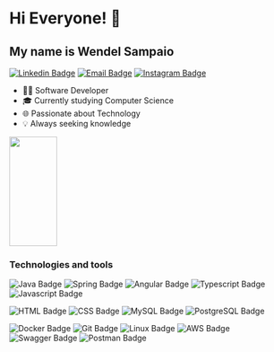 <h1>Hi Everyone! 👋</h1>

## My name is Wendel Sampaio

[![Linkedin Badge](https://img.shields.io/badge/-LinkedIn-0077B5?style=flat-square&logo=linkedin&logoColor=white&link=https://www.linkedin.com/in/wendel-sampaio-2ab2b8249)](https://www.linkedin.com/in/wendel-sampaio-2ab2b8249)
[![Email Badge](https://img.shields.io/badge/-sswendel11@outlook.com-0078D4?style=flat-square&logo=mailboxdotorg&logoColor=white&link=mailto:sswendel11@outlook.com)](mailto:sswendel11@outlook.com)
[![Instagram Badge](https://img.shields.io/badge/-Instagram-E4405F?style=flat-square&logoColor=white&link=https://www.instagram.com/wendelssoares)](https://www.instagram.com/wendelssoares)

- 🧑‍💻 Software Developer
- 🎓 Currently studying Computer Science
- 🌐 Passionate about Technology
- 💡 Always seeking knowledge

<div align="left">
  
  <img width="41%" height="195px" src="https://github-readme-stats.vercel.app/api/top-langs/?username=Wendel-Sampaio&layout=compact&hide_border=true&title_color=8f00ff&text_color=ffffff&bg_color=0d1117" />
  
</div>

### Technologies and tools 

![Java Badge](https://img.shields.io/badge/java-%23ED8B00.svg?style=flat-square&logo=openjdk&logoColor=white)
![Spring Badge](https://img.shields.io/badge/Spring-6DB33F?style=flat-square&logo=spring&logoColor=white)
![Angular Badge](https://img.shields.io/badge/Angular-DD0031?style=flat-square&logo=angular&logoColor=white)
![Typescript Badge](https://img.shields.io/badge/Typescript-3178C6?style=flat-square&logo=typescript&logoColor=white)
![Javascript Badge](https://img.shields.io/badge/Javascript-F7DF1E?style=flat-square&logo=javascript&logoColor=black)

![HTML Badge](https://img.shields.io/badge/HTML-E34F26?style=flat-square&logo=html5&logoColor=white)
![CSS Badge](https://img.shields.io/badge/CSS-1572B6?style=flat-square&logo=css3&logoColor=white)
![MySQL Badge](https://img.shields.io/badge/MySQL-000000?style=flat-square&logo=mysql&logoColor=white)
![PostgreSQL Badge](https://img.shields.io/badge/PostgreSQL-336791?style=flat-square&logo=postgresql&logoColor=white)

![Docker Badge](https://img.shields.io/badge/Docker-2496ED?style=flat-square&logo=docker&logoColor=white)
![Git Badge](https://img.shields.io/badge/Git-F05032?style=flat-square&logo=git&logoColor=white)
![Linux Badge](https://img.shields.io/badge/Linux-FCC624?style=flat-square&logo=linux&logoColor=black)
![AWS Badge](https://img.shields.io/badge/AWS-232F3E?style=flat-square&logo=AmazonWebServices&logoColor=white)
![Swagger Badge](https://img.shields.io/badge/Swagger-85EA2D?style=flat-square&logo=swagger&logoColor=white)
![Postman Badge](https://img.shields.io/badge/Postman-FF6C37?style=flat-square&logo=postman&logoColor=white)
